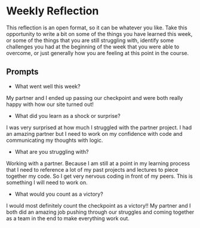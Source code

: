 # Weekly Reflection
This reflection is an open format, so it can be whatever you like. Take this opportunity to write a bit on some of the things you have learned this week, or some of the things that you are still struggling with, identify some challenges you had at the beginning of the week that you were able to overcome, or just generally how you are feeling at this point in the course.

## Prompts
- What went well this week?

My partner and I ended up passing our checkpoint and were both really happy with how our site turned out!

- What did you learn as a shock or surprise?

I was very surprised at how much I struggled with the partner project. I had an amazing partner but I need to work on my confidence with code and communicating my thoughts with logic. 

- What are you struggling with?

Working with a partner. Because I am still at a point in my learning process that I need to reference a lot of my past projects and lectures to piece together my code. So I get very nervous coding in front of my peers. This is something I will need to work on.

- What would you count as a victory?

I would most definitely count the checkpoint as a victory!! My partner and I both did an amazing job pushing through our struggles and coming together as a team in the end to make everything work out.
